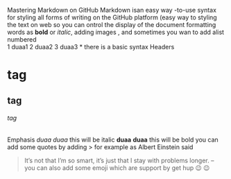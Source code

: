 Mastering Markdown on GitHub
Markdown isan  easy way -to-use syntax for styling all forms of writing on the GitHub platform (easy way to styling the text on web so you can ontrol the display of the document
 formatting words as **bold** or *italic*, adding images , and sometimes you wan to add alist numbered  
 1 duaa1
 2 duaa2
 3 duaa3
 *
 there is a basic syntax 
 Headers
 # <class> tag
## <class2> tag
######  <class3> tag
Emphasis
*duaa* _duaa_ this will be italic
**duaa**  __duaa__ this will be bold
you can add some quotes by adding > for example
as  Albert Einstein said 
>  It’s not that I’m so smart, it’s just that I stay with problems longer. – 
you can also add some emoji which are support by get hup 😉 😉
